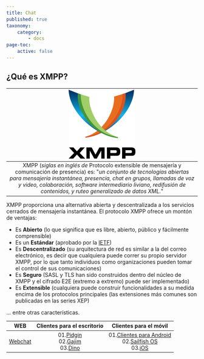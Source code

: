 ```yaml
---
title: Chat
published: true
taxonomy:
    category:
        - docs
page-toc:
    active: false
---
```


## ¿Qué es XMPP?

|![](en/xmpp_logo.png)|
|:--:|
|XMPP (*siglas en inglés de* Protocolo extensible de mensajería y comunicación de presencia) es: "*un conjunto de tecnologías abiertas para mensajería instantánea, presencia, chat en grupos, llamadas de voz y video, colaboración, software intermediario liviano, redifusión de contenidos, y ruteo generalizado de datos XML.*"|

XMPP proporciona una alternativa abierta y descentralizada a los servicios cerrados de mensajería instantánea. El protocolo XMPP ofrece un montón de ventajas:

* Es **Abierto** (lo que significa que es libre, abierto, público y fácilmente comprensible)
* Es un **Estándar** (aprobado por la [IETF](http://www.ietf.org/))
* Es **Descentralizado** (su arquitectura de red es similar a la del correo electrónico, es decir que cualquiera puede correr su propio servidor XMPP, por lo que tanto individuos como organizaciones pueden tomar el control de sus comunicaciones)
* Es **Seguro** (SASL y TLS han sido construidos dentro del núcleo de XMPP y el cifrado E2E (extremo a extremo) puede ser implementado)
* Es **Extensible** (cualquiera puede construir funcionalidades a su medida encima de los protocolos principales (las extensiones más comunes son publicadas en las series XEP)

... entre otras características.
<br>

|**WEB**|**Clientes para el escritorio**|**Clientes para el móvil**|
|:--:|:--:|:--:|
|[Webchat](webchat)|01.[Pidgin](desktop/pidgin)<br>02.[Gajim](desktop/gajim)<br>03.[Dino](desktop/dino)|01.[Clientes para Android](mobile/android)<br>02.[Sailfish OS](mobile/sailfishos)<br>03.[iOS](mobile/ios)|
